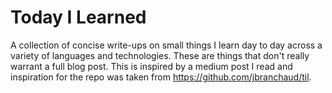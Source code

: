 # Today I Learned

A collection of concise write-ups on small things I learn day to day across a variety of languages and technologies. These are things that don't really warrant a full blog post. This is inspired by a medium post I read and inspiration for the repo was taken from https://github.com/jbranchaud/til.
